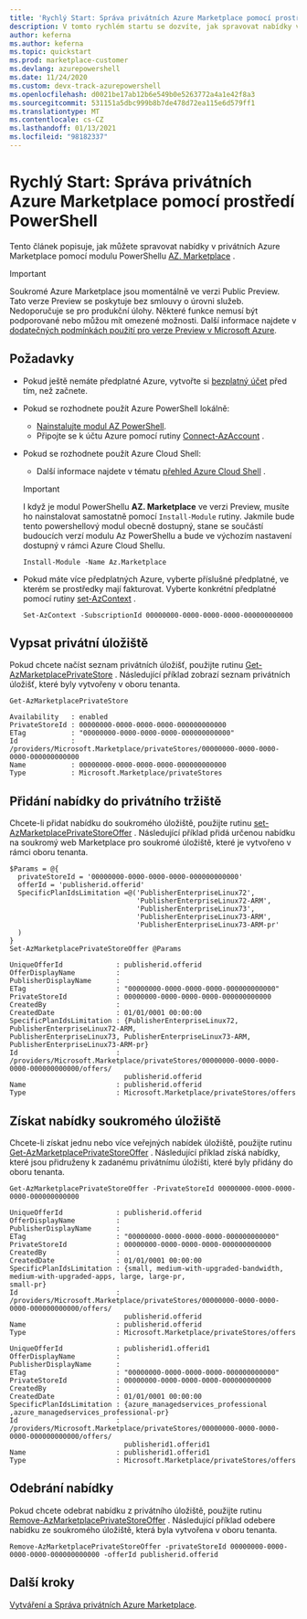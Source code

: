 ```yaml
---
title: 'Rychlý Start: Správa privátních Azure Marketplace pomocí prostředí PowerShell'
description: V tomto rychlém startu se dozvíte, jak spravovat nabídky v privátních Azure Marketplace pomocí Azure PowerShell.
author: keferna
ms.author: keferna
ms.topic: quickstart
ms.prod: marketplace-customer
ms.devlang: azurepowershell
ms.date: 11/24/2020
ms.custom: devx-track-azurepowershell
ms.openlocfilehash: d0021be17ab12b6e549b0e5263772a4a1e42f8a3
ms.sourcegitcommit: 531151a5dbc999b8b7de478d72ea115e6d579ff1
ms.translationtype: MT
ms.contentlocale: cs-CZ
ms.lasthandoff: 01/13/2021
ms.locfileid: "98182337"
---
```

# <a name="quickstart-manage-a-private-azure-marketplace-using-powershell"></a>Rychlý Start: Správa privátních Azure Marketplace pomocí prostředí PowerShell

Tento článek popisuje, jak můžete spravovat nabídky v privátních Azure Marketplace pomocí modulu PowerShellu [AZ. Marketplace](/powershell/module/az.marketplace) .

> [!IMPORTANT]
> Soukromé Azure Marketplace jsou momentálně ve verzi Public Preview. Tato verze Preview se poskytuje bez smlouvy o úrovni služeb. Nedoporučuje se pro produkční úlohy. Některé funkce nemusí být podporované nebo můžou mít omezené možnosti. Další informace najdete v [dodatečných podmínkách použití pro verze Preview v Microsoft Azure](https://azure.microsoft.com/support/legal/preview-supplemental-terms/).

## <a name="requirements"></a>Požadavky

* Pokud ještě nemáte předplatné Azure, vytvořte si [bezplatný účet](https://azure.microsoft.com/free/) před tím, než začnete.

* Pokud se rozhodnete použít Azure PowerShell lokálně:
  * [Nainstalujte modul AZ PowerShell](/powershell/azure/install-az-ps).
  * Připojte se k účtu Azure pomocí rutiny [Connect-AzAccount](/powershell/module/az.accounts/connect-azaccount) .
* Pokud se rozhodnete použít Azure Cloud Shell:
  * Další informace najdete v tématu [přehled Azure Cloud Shell](/azure/cloud-shell/overview) .

  > [!IMPORTANT]
  > I když je modul PowerShellu **AZ. Marketplace** ve verzi Preview, musíte ho nainstalovat samostatně pomocí `Install-Module` rutiny. Jakmile bude tento powershellový modul obecně dostupný, stane se součástí budoucích verzí modulu Az PowerShellu a bude ve výchozím nastavení dostupný v rámci Azure Cloud Shellu.

  ```azurepowershell-interactive
  Install-Module -Name Az.Marketplace
  ```

* Pokud máte více předplatných Azure, vyberte příslušné předplatné, ve kterém se prostředky mají fakturovat. Vyberte konkrétní předplatné pomocí rutiny [set-AzContext](/powershell/module/az.accounts/set-azcontext) .

  ```azurepowershell-interactive
  Set-AzContext -SubscriptionId 00000000-0000-0000-0000-000000000000
  ```

## <a name="list-private-stores"></a>Vypsat privátní úložiště

Pokud chcete načíst seznam privátních úložišť, použijte rutinu [Get-AzMarketplacePrivateStore](/powershell/module/az.marketplace/get-azmarketplaceprivatestore) . Následující příklad zobrazí seznam privátních úložišť, které byly vytvořeny v oboru tenanta.

```azurepowershell-interactive
Get-AzMarketplacePrivateStore
```

```Output
Availability   : enabled
PrivateStoreId : 00000000-0000-0000-0000-000000000000
ETag           : "00000000-0000-0000-0000-000000000000"
Id             : /providers/Microsoft.Marketplace/privateStores/00000000-0000-0000-0000-000000000000
Name           : 00000000-0000-0000-0000-000000000000
Type           : Microsoft.Marketplace/privateStores
```

## <a name="add-an-offer-to-a-private-marketplace"></a>Přidání nabídky do privátního tržiště

Chcete-li přidat nabídku do soukromého úložiště, použijte rutinu [set-AzMarketplacePrivateStoreOffer](/powershell/module/az.marketplace/set-azmarketplaceprivatestoreoffer) . Následující příklad přidá určenou nabídku na soukromý web Marketplace pro soukromé úložiště, které je vytvořeno v rámci oboru tenanta.

```azurepowershell-interactive
$Params = @{
  privateStoreId = '00000000-0000-0000-0000-000000000000'
  offerId = 'publisherid.offerid'
  SpecificPlanIdsLimitation =@('PublisherEnterpriseLinux72',
                               'PublisherEnterpriseLinux72-ARM',
                               'PublisherEnterpriseLinux73',
                               'PublisherEnterpriseLinux73-ARM',
                               'PublisherEnterpriseLinux73-ARM-pr'
  )
}
Set-AzMarketplacePrivateStoreOffer @Params
```

```Output
UniqueOfferId             : publisherid.offerid
OfferDisplayName          :
PublisherDisplayName      :
ETag                      : "00000000-0000-0000-0000-000000000000"
PrivateStoreId            : 00000000-0000-0000-0000-000000000000
CreatedBy                 :
CreatedDate               : 01/01/0001 00:00:00
SpecificPlanIdsLimitation : {PublisherEnterpriseLinux72, PublisherEnterpriseLinux72-ARM,
PublisherEnterpriseLinux73, PublisherEnterpriseLinux73-ARM, PublisherEnterpriseLinux73-ARM-pr}
Id                        :
/providers/Microsoft.Marketplace/privateStores/00000000-0000-0000-0000-000000000000/offers/
                            publisherid.offerid
Name                      : publisherid.offerid
Type                      : Microsoft.Marketplace/privateStores/offers
```

## <a name="get-private-store-offers"></a>Získat nabídky soukromého úložiště

Chcete-li získat jednu nebo více veřejných nabídek úložiště, použijte rutinu [Get-AzMarketplacePrivateStoreOffer](/powershell/module/az.marketplace/get-azmarketplaceprivatestoreoffer) . Následující příklad získá nabídky, které jsou přidruženy k zadanému privátnímu úložišti, které byly přidány do oboru tenanta.

```azurepowershell-interactive
Get-AzMarketplacePrivateStoreOffer -PrivateStoreId 00000000-0000-0000-0000-000000000000
```

```Output
UniqueOfferId             : publisherid.offerid
OfferDisplayName          :
PublisherDisplayName      :
ETag                      : "00000000-0000-0000-0000-000000000000"
PrivateStoreId            : 00000000-0000-0000-0000-000000000000
CreatedBy                 :
CreatedDate               : 01/01/0001 00:00:00
SpecificPlanIdsLimitation : {small, medium-with-upgraded-bandwidth, medium-with-upgraded-apps, large, large-pr,
small-pr}
Id                        :
/providers/Microsoft.Marketplace/privateStores/00000000-0000-0000-0000-000000000000/offers/
                            publisherid.offerid
Name                      : publisherid.offerid
Type                      : Microsoft.Marketplace/privateStores/offers

UniqueOfferId             : publisherid1.offerid1
OfferDisplayName          :
PublisherDisplayName      :
ETag                      : "00000000-0000-0000-0000-000000000000"
PrivateStoreId            : 00000000-0000-0000-0000-000000000000
CreatedBy                 :
CreatedDate               : 01/01/0001 00:00:00
SpecificPlanIdsLimitation : {azure_managedservices_professional ,azure_managedservices_professional-pr}
Id                        :
/providers/Microsoft.Marketplace/privateStores/00000000-0000-0000-0000-000000000000/offers/
                            publisherid1.offerid1
Name                      : publisherid1.offerid1
Type                      : Microsoft.Marketplace/privateStores/offers
```

## <a name="remove-an-offer"></a>Odebrání nabídky

Pokud chcete odebrat nabídku z privátního úložiště, použijte rutinu [Remove-AzMarketplacePrivateStoreOffer](/powershell/module/az.marketplace/remove-azmarketplaceprivatestoreoffer) . Následující příklad odebere nabídku ze soukromého úložiště, která byla vytvořena v oboru tenanta.

```azurepowershell-interactive
Remove-AzMarketplacePrivateStoreOffer -privateStoreId 00000000-0000-0000-0000-000000000000 -offerId publisherid.offerid
```

## <a name="next-steps"></a>Další kroky

[Vytváření a Správa privátních Azure Marketplace](create-manage-private-azure-marketplace.md).